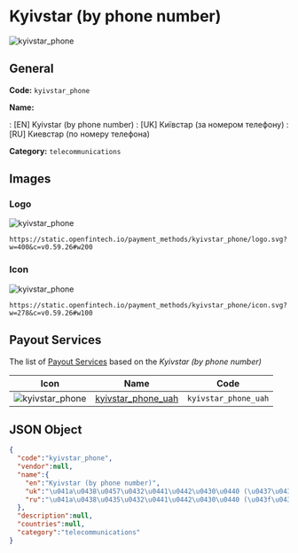 
# Kyivstar (by phone number) 
![kyivstar_phone](https://static.openfintech.io/payment_methods/kyivstar_phone/logo.svg?w=400&c=v0.59.26#w200)  

## General 
**Code:** `kyivstar_phone` 
 
**Name:** 
 
:	[EN] Kyivstar (by phone number) 
:	[UK] Київстар (за номером телефону) 
:	[RU] Киевстар (по номеру телефона) 
 
**Category:** `telecommunications` 
 

## Images 

### Logo 
![kyivstar_phone](https://static.openfintech.io/payment_methods/kyivstar_phone/logo.svg?w=400&c=v0.59.26#w200)  

```
https://static.openfintech.io/payment_methods/kyivstar_phone/logo.svg?w=400&c=v0.59.26#w200
```  

### Icon 
![kyivstar_phone](https://static.openfintech.io/payment_methods/kyivstar_phone/icon.svg?w=278&c=v0.59.26#w100)  

```
https://static.openfintech.io/payment_methods/kyivstar_phone/icon.svg?w=278&c=v0.59.26#w100
```  

## Payout Services 
 
The list of [Payout Services](/payout-services/) based on the _Kyivstar (by phone number)_ 

|Icon|Name|Code| 
|:---:|:---:|:---:| 
|![kyivstar_phone](https://static.openfintech.io/payout_methods/kyivstar_phone/icon.svg?w=278&c=v0.59.26#w40) |[kyivstar_phone_uah](/payout-services/kyivstar_phone_uah/)|`kyivstar_phone_uah`| 
 

## JSON Object 

```json
{
  "code":"kyivstar_phone",
  "vendor":null,
  "name":{
    "en":"Kyivstar (by phone number)",
    "uk":"\u041a\u0438\u0457\u0432\u0441\u0442\u0430\u0440 (\u0437\u0430 \u043d\u043e\u043c\u0435\u0440\u043e\u043c \u0442\u0435\u043b\u0435\u0444\u043e\u043d\u0443)",
    "ru":"\u041a\u0438\u0435\u0432\u0441\u0442\u0430\u0440 (\u043f\u043e \u043d\u043e\u043c\u0435\u0440\u0443 \u0442\u0435\u043b\u0435\u0444\u043e\u043d\u0430)"
  },
  "description":null,
  "countries":null,
  "category":"telecommunications"
}
```  
